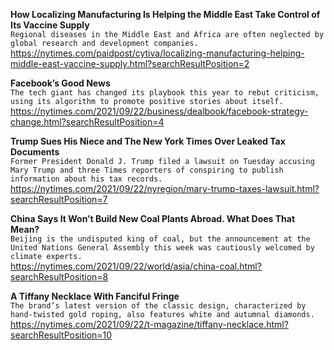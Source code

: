 **How Localizing Manufacturing Is Helping the Middle East Take Control of Its Vaccine Supply**\
`Regional diseases in the Middle East and Africa are often neglected by global research and development companies.`\
https://nytimes.com/paidpost/cytiva/localizing-manufacturing-helping-middle-east-vaccine-supply.html?searchResultPosition=2

**Facebook’s Good News**\
`The tech giant has changed its playbook this year to rebut criticism, using its algorithm to promote positive stories about itself.`\
https://nytimes.com/2021/09/22/business/dealbook/facebook-strategy-change.html?searchResultPosition=4

**Trump Sues His Niece and The New York Times Over Leaked Tax Documents**\
`Former President Donald J. Trump filed a lawsuit on Tuesday accusing Mary Trump and three Times reporters of conspiring to publish information about his tax records.`\
https://nytimes.com/2021/09/22/nyregion/mary-trump-taxes-lawsuit.html?searchResultPosition=7

**China Says It Won’t Build New Coal Plants Abroad. What Does That Mean?**\
`Beijing is the undisputed king of coal, but the announcement at the United Nations General Assembly this week was cautiously welcomed by climate experts.`\
https://nytimes.com/2021/09/22/world/asia/china-coal.html?searchResultPosition=8

**A Tiffany Necklace With Fanciful Fringe**\
`The brand’s latest version of the classic design, characterized by hand-twisted gold roping, also features white and autumnal diamonds.`\
https://nytimes.com/2021/09/22/t-magazine/tiffany-necklace.html?searchResultPosition=10


